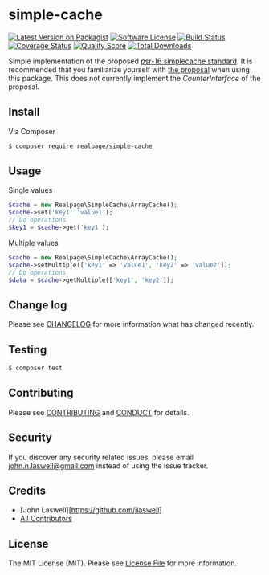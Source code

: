 # simple-cache

[![Latest Version on Packagist][ico-version]][link-packagist]
[![Software License][ico-license]](LICENSE.md)
[![Build Status][ico-travis]][link-travis]
[![Coverage Status][ico-scrutinizer]][link-scrutinizer]
[![Quality Score][ico-code-quality]][link-code-quality]
[![Total Downloads][ico-downloads]][link-downloads]

Simple implementation of the proposed [psr-16 simplecache standard](https://github.com/php-fig/simplecache). It is recommended that
you familiarize yourself with [the proposal](https://github.com/php-fig/fig-standards/blob/master/proposed/simplecache.md)
when using this package. This does not currently implement the _CounterInterface_ of the proposal.

## Install

Via Composer

``` bash
$ composer require realpage/simple-cache
```

## Usage

Single values
``` php
$cache = new Realpage\SimpleCache\ArrayCache();
$cache->set('key1' 'value1');
// Do operations
$key1 = $cache->get('key1');
```

Multiple values
``` php
$cache = new Realpage\SimpleCache\ArrayCache();
$cache->setMultiple(['key1' => 'value1', 'key2' => 'value2']);
// Do operations
$data = $cache->getMultiple(['key1', 'key2']);
```

## Change log

Please see [CHANGELOG](CHANGELOG.md) for more information what has changed recently.

## Testing

``` bash
$ composer test
```

## Contributing

Please see [CONTRIBUTING](CONTRIBUTING.md) and [CONDUCT](CONDUCT.md) for details.

## Security

If you discover any security related issues, please email john.n.laswell@gmail.com instead of using the issue tracker.

## Credits

- [John Laswell][https://github.com/jlaswell]
- [All Contributors][link-contributors]

## License

The MIT License (MIT). Please see [License File](LICENSE.md) for more information.

[ico-version]: https://img.shields.io/packagist/v/realpage/simple-cache.svg?style=flat-square
[ico-license]: https://img.shields.io/badge/license-MIT-brightgreen.svg?style=flat-square
[ico-travis]: https://img.shields.io/travis/realpage/simple-cache/master.svg?style=flat-square
[ico-scrutinizer]: https://img.shields.io/scrutinizer/coverage/g/realpage/simple-cache.svg?style=flat-square
[ico-code-quality]: https://img.shields.io/scrutinizer/g/realpage/simple-cache.svg?style=flat-square
[ico-downloads]: https://img.shields.io/packagist/dt/realpage/simple-cache.svg?style=flat-square

[link-packagist]: https://packagist.org/packages/realpage/simple-cache
[link-travis]: https://travis-ci.org/realpage/simple-cache
[link-scrutinizer]: https://scrutinizer-ci.com/g/realpage/simple-cache/code-structure
[link-code-quality]: https://scrutinizer-ci.com/g/realpage/simple-cache
[link-downloads]: https://packagist.org/packages/realpage/simple-cache
[link-author]: https://github.com/jlaswell
[link-contributors]: ../../contributors
